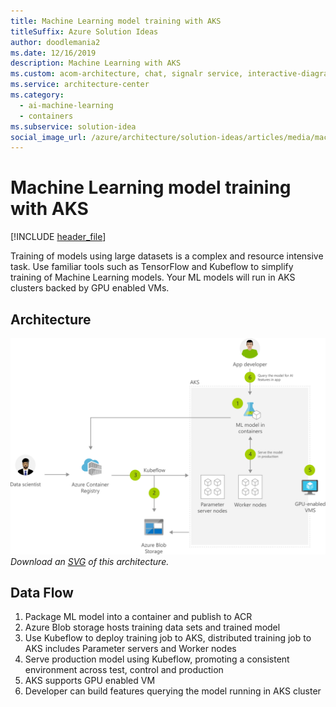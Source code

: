 ```yaml
---
title: Machine Learning model training with AKS
titleSuffix: Azure Solution Ideas
author: doodlemania2
ms.date: 12/16/2019
description: Machine Learning with AKS
ms.custom: acom-architecture, chat, signalr service, interactive-diagram, devops, microservices, ai-ml, 'https://azure.microsoft.com/solutions/architecture/machine-learning-with-aks/'
ms.service: architecture-center
ms.category:
  - ai-machine-learning
  - containers
ms.subservice: solution-idea
social_image_url: /azure/architecture/solution-ideas/articles/media/machine-learning-with-aks.png
---
```


# Machine Learning model training with AKS

[!INCLUDE [header_file](../../../includes/sol-idea-header.md)]

Training of models using large datasets is a complex and resource intensive task. Use familiar tools such as TensorFlow and Kubeflow to simplify training of Machine Learning models. Your ML models will run in AKS clusters backed by GPU enabled VMs.

## Architecture

![Architecture diagram](../media/machine-learning-with-aks.png)
*Download an [SVG](../media/machine-learning-with-aks.svg) of this architecture.*

## Data Flow

1. Package ML model into a container and publish to ACR
1. Azure Blob storage hosts training data sets and trained model
1. Use Kubeflow to deploy training job to AKS, distributed training job to AKS includes Parameter servers and Worker nodes
1. Serve production model using Kubeflow, promoting a consistent environment across test, control and production
1. AKS supports GPU enabled VM
1. Developer can build features querying the model running in AKS cluster
